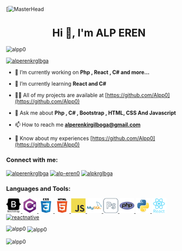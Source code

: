 [![MasterHead](https://avatars.githubusercontent.com/u/139857317?s=400&u=298519b41c75196f0ec07a82b798a264a0508046&v=4)
<h1 align="center">Hi 👋, I'm ALP EREN</h1>
<p align="left"> <img src="https://komarev.com/ghpvc/?username=alpp0&label=Profile%20views&color=0e75b6&style=flat" alt="alpp0" /> </p>

<p align="left"> <a href="https://twitter.com/alperenkrglbga" target="blank"><img src="https://img.shields.io/twitter/follow/alperenkrglbga?logo=twitter&style=for-the-badge" alt="alperenkrglbga" /></a> </p>

- 🔭 I’m currently working on **Php , React , C# and more...**

- 🌱 I’m currently learning **React and C#**

- 👨‍💻 All of my projects are available at [https://github.com/Alpp0](https://github.com/Alpp0)

- 💬 Ask me about **Php , C# , Bootstrap , HTML, CSS And Javascript**

- 📫 How to reach me **alperenkirgilboga@gmail.com**

- 📄 Know about my experiences [https://github.com/Alpp0](https://github.com/Alpp0)

<h3 align="left">Connect with me:</h3>
<p align="left">
<a href="https://twitter.com/alperenkrglbga" target="blank"><img align="center" src="https://raw.githubusercontent.com/rahuldkjain/github-profile-readme-generator/master/src/images/icons/Social/twitter.svg" alt="alperenkrglbga" height="30" width="40" /></a>
<a href="https://linkedin.com/in/alp-eren0" target="blank"><img align="center" src="https://raw.githubusercontent.com/rahuldkjain/github-profile-readme-generator/master/src/images/icons/Social/linked-in-alt.svg" alt="alp-eren0" height="30" width="40" /></a>
<a href="https://instagram.com/alpkrglbga" target="blank"><img align="center" src="https://raw.githubusercontent.com/rahuldkjain/github-profile-readme-generator/master/src/images/icons/Social/instagram.svg" alt="alpkrglbga" height="30" width="40" /></a>
</p>

<h3 align="left">Languages and Tools:</h3>
<p align="left"> <a href="https://getbootstrap.com" target="_blank" rel="noreferrer"> <img src="https://raw.githubusercontent.com/devicons/devicon/master/icons/bootstrap/bootstrap-plain-wordmark.svg" alt="bootstrap" width="40" height="40"/> </a> <a href="https://www.w3schools.com/cs/" target="_blank" rel="noreferrer"> <img src="https://raw.githubusercontent.com/devicons/devicon/master/icons/csharp/csharp-original.svg" alt="csharp" width="40" height="40"/> </a> <a href="https://www.w3schools.com/css/" target="_blank" rel="noreferrer"> <img src="https://raw.githubusercontent.com/devicons/devicon/master/icons/css3/css3-original-wordmark.svg" alt="css3" width="40" height="40"/> </a> <a href="https://www.w3.org/html/" target="_blank" rel="noreferrer"> <img src="https://raw.githubusercontent.com/devicons/devicon/master/icons/html5/html5-original-wordmark.svg" alt="html5" width="40" height="40"/> </a> <a href="https://developer.mozilla.org/en-US/docs/Web/JavaScript" target="_blank" rel="noreferrer"> <img src="https://raw.githubusercontent.com/devicons/devicon/master/icons/javascript/javascript-original.svg" alt="javascript" width="40" height="40"/> </a> <a href="https://www.mysql.com/" target="_blank" rel="noreferrer"> <img src="https://raw.githubusercontent.com/devicons/devicon/master/icons/mysql/mysql-original-wordmark.svg" alt="mysql" width="40" height="40"/> </a> <a href="https://www.photoshop.com/en" target="_blank" rel="noreferrer"> <img src="https://raw.githubusercontent.com/devicons/devicon/master/icons/photoshop/photoshop-line.svg" alt="photoshop" width="40" height="40"/> </a> <a href="https://www.php.net" target="_blank" rel="noreferrer"> <img src="https://raw.githubusercontent.com/devicons/devicon/master/icons/php/php-original.svg" alt="php" width="40" height="40"/> </a> <a href="https://www.python.org" target="_blank" rel="noreferrer"> <img src="https://raw.githubusercontent.com/devicons/devicon/master/icons/python/python-original.svg" alt="python" width="40" height="40"/> </a> <a href="https://reactjs.org/" target="_blank" rel="noreferrer"> <img src="https://raw.githubusercontent.com/devicons/devicon/master/icons/react/react-original-wordmark.svg" alt="react" width="40" height="40"/> </a> <a href="https://reactnative.dev/" target="_blank" rel="noreferrer"> <img src="https://reactnative.dev/img/header_logo.svg" alt="reactnative" width="40" height="40"/> </a> </p>

<p><img align="left" src="https://github-readme-stats.vercel.app/api/top-langs?username=alpp0&show_icons=true&locale=en&layout=compact" alt="alpp0" /></p>

<p>&nbsp;<img align="center" src="https://github-readme-stats.vercel.app/api?username=alpp0&show_icons=true&locale=en" alt="alpp0" /></p>

<p><img align="center" src="https://github-readme-streak-stats.herokuapp.com/?user=alpp0&" alt="alpp0" /></p>

